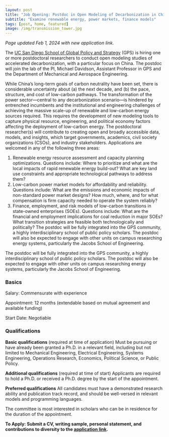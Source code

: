 ```yaml
---
layout: post
title: "Job Opening: Postdoc in Open Modeling of Decarbonization in China"
subtitle: "Examine renewable energy, power markets, finance models"
tags: [post, home, featured]
image: /img/transmission_tower.jpg
---
```


_Page updated Feb 1, 2024 with new application link._

The [UC San Diego School of Global Policy and Strategy](http://gps.ucsd.edu/) (GPS) is hiring one or more postdoctoral researchers to conduct open modeling studies of accelerated decarbonization, with a particular focus on China. The postdoc will join the lab of the PI, Michael Davidson, Assistant Professor in GPS and the Department of Mechanical and Aerospace Engineering.

While China’s long-term goals of carbon neutrality have been set, there is considerable uncertainty about (a) the next decade, and (b) the pace, structure, and cost of low-carbon pathways. The transformation of the power sector—central to any decarbonization scenario—is hindered by entrenched incumbents and the institutional and engineering challenges of achieving the massive scale-up of renewable and low-carbon energy sources required. This requires the development of new modeling tools to capture physical resource, engineering, and political economy factors affecting the deployment of low-carbon energy. The postdoctoral researcher(s) will contribute to creating open and broadly accessible data, models, and insights, which target governments, academics, civil society organizations (CSOs), and industry stakeholders. Applications are welcomed in any of the following three areas:

1. Renewable energy resource assessment and capacity planning optimizations. Questions include: Where to prioritize and what are the local impacts of rapid renewable energy build-out? What are key land use constraints and appropriate technological pathways to address them?
2. Low-carbon power market models for affordability and reliability. Questions include: What are the emissions and economic impacts of non-standard power market designs? How much, where, and for what compensation is firm capacity needed to operate the system reliably?
3. Finance, employment, and risk models of low-carbon transitions in state-owned enterprises (SOEs). Questions include: What are the financial and employment implications for coal reduction in major SOEs? What transition strategies are feasible both technologically and politically? The postdoc will be fully integrated into the GPS community, a highly interdisciplinary school of public policy scholars. The postdoc will also be expected to engage with other units on campus researching energy systems, particularly the Jacobs School of Engineering.

The postdoc will be fully integrated into the GPS community, a highly interdisciplinary school of public policy scholars. The postdoc will also be expected to engage with other units on campus researching energy systems, particularly the Jacobs School of Engineering.

### Basics

Salary: Commensurate with experience

Appointment: 12 months (extendable based on mutual agreement and available funding)

Start Date: Negotiable

### Qualifications

**Basic qualifications** (required at time of application)
Must be pursuing or have already been granted a Ph.D. in a relevant field, including but not limited to Mechanical Engineering, Electrical Engineering, Systems Engineering, Operations Research, Economics, Political Science, or Public Policy.

**Additional qualifications** (required at time of start)
Applicants are required to hold a Ph.D. or received a Ph.D. degree by the start of the appointment.

**Preferred qualifications**
All candidates must have a demonstrated research ability and publication track record, and should be well-versed in relevant models and programming languages.

The committee is most interested in scholars who can be in residence for the duration of the appointment.


**To Apply: Submit a CV, writing sample, personal statement, and contributions to diversity to the [application link](https://apol-recruit.ucsd.edu/JPF03879).**



